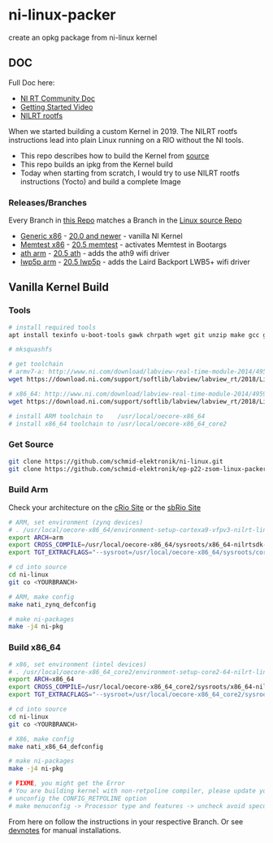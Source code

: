 # ni-linux-packer
create an opkg package from ni-linux kernel

## DOC
Full  Doc here:

- [NI RT Community Doc](https://forums.ni.com/t5/NI-Linux-Real-Time-Documents/Working-with-the-Linux-Kernel-on-NI-LabVIEW-RT-targets-Exercise/ta-p/3538644?profile.language=en)
- [Getting Started Video](https://www.youtube.com/watch?v=pjRfKh8kf4o)
- [NILRT rootfs ](https://github.com/ni/nilrt)

When we started building a custom Kernel in 2019. The NILRT rootfs instructions lead into plain Linux running on a RIO without the NI tools.

- This repo describes how to build the Kernel from [source](https://github.com/schmid-elektronik/ni-linux)
- This repo builds an ipkg from the Kernel build
- Today when starting from scratch, I would try to use NILRT rootfs instructions (Yocto) and build a complete Image

### Releases/Branches

Every Branch in [this Repo](https://github.com/schmid-elektronik/ep-p22-zsom-linux-packer) matches a Branch in the [Linux source Repo](https://github.com/schmid-elektronik/ni-linux)

- [Generic x86](https://github.com/schmid-elektronik/ep-p22-zsom-linux-packer/tree/20.x/generic/x86_64) - [20.0 and newer](https://github.com/schmid-elektronik/ni-linux/tree/nilrt/20.0/4.14) - vanilla NI Kernel
- [Memtest x86](https://github.com/schmid-elektronik/ep-p22-zsom-linux-packer/tree/20.x/memtest/x86_64) - [20.5 memtest](https://github.com/schmid-elektronik/ni-linux/tree/origin/nilrt/20.5/4.14/memtest) - activates Memtest in Bootargs
- [ath arm](https://github.com/schmid-elektronik/ep-p22-zsom-linux-packer/tree/20.5/ath/arm) - [20.5 ath](https://github.com/schmid-elektronik/ni-linux/tree/origin/nilrt/20.5/4.14/ath) - adds the ath9 wifi driver
- [lwp5p arm](https://github.com/schmid-elektronik/ep-p22-zsom-linux-packer/tree/20.5/lwb5p/arm) - [20.5 lwp5p](https://github.com/schmid-elektronik/ni-linux/tree/origin/nilrt%2F20.5%2F4.14%2Flwb5p) - adds the Laird Backport LWB5+  wifi driver



## Vanilla Kernel Build

### Tools

```bash
# install required tools
apt install texinfo u-boot-tools gawk chrpath wget git unzip make gcc g++ build-essential subversion sed autoconf automake texi2html coreutils diffstat python-pysqlite2 docbook-utils libsdl1.2-dev libxml-parser-perl libgl1-mesa-dev libglu1-mesa-dev xsltproc desktop-file-utils groff libtool xterm fop libncurses5-dev libncursesw5-dev

# mksquashfs

# get toolchain
# armv7-a: http://www.ni.com/download/labview-real-time-module-2014/4957/en/
wget https://download.ni.com/support/softlib/labview/labview_rt/2018/Linux%20Toolchains/linux/oecore-x86_64-cortexa9-vfpv3-toolchain-6.0.sh

# x86_64: http://www.ni.com/download/labview-real-time-module-2014/4959/en/
wget https://download.ni.com/support/softlib/labview/labview_rt/2018/Linux%20Toolchains/linux/oecore-x86_64-core2-64-toolchain-6.0.sh

# install ARM toolchain to    /usr/local/oecore-x86_64
# install x86_64 toolchain to /usr/local/oecore-x86_64_core2
```

### Get Source

```bash
git clone https://github.com/schmid-elektronik/ni-linux.git
git clone https://github.com/schmid-elektronik/ep-p22-zsom-linux-packer.git
```

### Build Arm

Check your architecture on the [cRio Site](https://www.ni.com/en-us/shop/hardware/products/compactrio-controller.html) or the [sbRio Site](https://www.ni.com/en-us/shop/hardware/products/compactrio-single-board-controller.html)

```bash
# ARM, set environment (zynq devices)
# . /usr/local/oecore-x86_64/environment-setup-cortexa9-vfpv3-nilrt-linux-gnueabi
export ARCH=arm
export CROSS_COMPILE=/usr/local/oecore-x86_64/sysroots/x86_64-nilrtsdk-linux/usr/bin/arm-nilrt-linux-gnueabi/arm-nilrt-linux-gnueabi-
export TGT_EXTRACFLAGS="--sysroot=/usr/local/oecore-x86_64/sysroots/cortexa9-vfpv3-nilrt-linux-gnueabi/"

# cd into source
cd ni-linux
git co <YOURBRANCH>

# ARM, make config
make nati_zynq_defconfig

# make ni-packages
make -j4 ni-pkg
```
### Build x86_64

```bash
# x86, set environment (intel devices)
# . /usr/local/oecore-x86_64_core2/environment-setup-core2-64-nilrt-linux
export ARCH=x86_64
export CROSS_COMPILE=/usr/local/oecore-x86_64_core2/sysroots/x86_64-nilrtsdk-linux/usr/bin/x86_64-nilrt-linux/x86_64-nilrt-linux-
export TGT_EXTRACFLAGS="--sysroot=/usr/local/oecore-x86_64_core2/sysroots/core2-64-nilrt-linux/"

# cd into source
cd ni-linux
git co <YOURBRANCH>

# X86, make config
make nati_x86_64_defconfig

# make ni-packages
make -j4 ni-pkg

# FIXME, you might get the Error
# You are building kernel with non-retpoline compiler, please update your compiler..
# unconfig the CONFIG_RETPOLINE option
# make menuconfig -> Processor type and features -> uncheck avoid speculative indirect branches in kernel
```



From here on follow the instructions in your respective Branch.  Or see [devnotes](./doc/devnotes.md) for manual installations.

